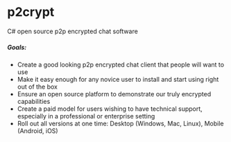 # p2crypt
C# open source p2p encrypted chat software

##### Goals:

* Create a good looking p2p encrypted chat client that people will want to use
* Make it easy enough for any novice user to install and start using right out of the box
* Ensure an open source platform to demonstrate our truly encrypted capabilities
* Create a paid model for users wishing to have technical support, especially in a professional or enterprise setting
* Roll out all versions at one time: Desktop (Windows, Mac, Linux), Mobile (Android, iOS)

